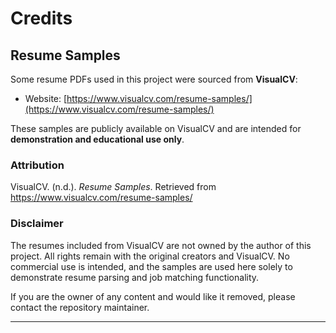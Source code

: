 # Credits

## Resume Samples

Some resume PDFs used in this project were sourced from **VisualCV**:

- Website: [https://www.visualcv.com/resume-samples/](https://www.visualcv.com/resume-samples/)

These samples are publicly available on VisualCV and are intended for **demonstration and educational use only**.

### Attribution

VisualCV. (n.d.). *Resume Samples*. Retrieved from https://www.visualcv.com/resume-samples/

### Disclaimer

The resumes included from VisualCV are not owned by the author of this project. All rights remain with the original creators and VisualCV. No commercial use is intended, and the samples are used here solely to demonstrate resume parsing and job matching functionality.

If you are the owner of any content and would like it removed, please contact the repository maintainer.

---

